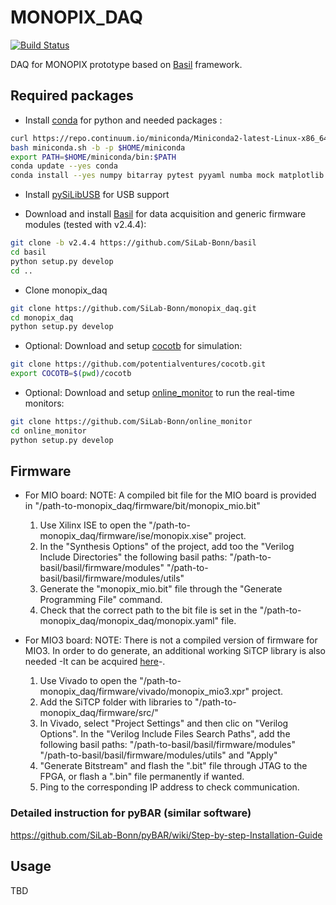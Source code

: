 # MONOPIX_DAQ

[![Build Status](https://travis-ci.org/SiLab-Bonn/monopix_daq.svg?branch=master)](https://travis-ci.org/SiLab-Bonn/monopix_daq)

DAQ for MONOPIX prototype based on [Basil](https://github.com/SiLab-Bonn/basil) framework.

## Required packages

- Install [conda](http://conda.pydata.org) for python and needed packages :
```bash
curl https://repo.continuum.io/miniconda/Miniconda2-latest-Linux-x86_64.sh -o miniconda.sh
bash miniconda.sh -b -p $HOME/miniconda
export PATH=$HOME/miniconda/bin:$PATH
conda update --yes conda
conda install --yes numpy bitarray pytest pyyaml numba mock matplotlib scipy pytables progressbar
```

- Install [pySiLibUSB](https://github.com/SiLab-Bonn/pySiLibUSB) for USB support

- Download and install [Basil](https://github.com/SiLab-Bonn/basil) for data acquisition and generic firmware modules (tested with v2.4.4):
```bash
git clone -b v2.4.4 https://github.com/SiLab-Bonn/basil
cd basil
python setup.py develop 
cd ..
```

- Clone monopix_daq
```bash
git clone https://github.com/SiLab-Bonn/monopix_daq.git
cd monopix_daq
python setup.py develop
```

- Optional: Download and setup [cocotb](https://github.com/potentialventures/cocotb) for simulation:
```bash
git clone https://github.com/potentialventures/cocotb.git
export COCOTB=$(pwd)/cocotb
```

- Optional: Download and setup [online_monitor](https://github.com/SiLab-Bonn/online_monitor) to run the real-time monitors:
```bash
git clone https://github.com/SiLab-Bonn/online_monitor
cd online_monitor
python setup.py develop
```

## Firmware

- For MIO board:
    NOTE: A compiled bit file for the MIO board is provided in "/path-to-monopix_daq/firmware/bit/monopix_mio.bit"
    1. Use Xilinx ISE to open the "/path-to-monopix_daq/firmware/ise/monopix.xise" project.
    2. In the "Synthesis Options" of the project, add too the "Verilog Include Directories" the following basil paths:
        "/path-to-basil/basil/firmware/modules"
        "/path-to-basil/basil/firmware/modules/utils"
    3. Generate the "monopix_mio.bit" file through the "Generate Programming File" command.
    4. Check that the correct path to the bit file is set in the "/path-to-monopix_daq/monopix_daq/monopix.yaml" file.

- For MIO3 board:
    NOTE: There is not a compiled version of firmware for MIO3. In order to do generate, an additional working SiTCP library is also needed -It can be acquired [here](https://sitcp.bbtech.co.jp/?ml_lang=en)-.
    1. Use Vivado to open the "/path-to-monopix_daq/firmware/vivado/monopix_mio3.xpr" project.
    2. Add the SiTCP folder with libraries to "/path-to-monopix_daq/firmware/src/"
    3. In Vivado, select "Project Settings" and then clic on "Verilog Options". In the "Verilog Include Files Search Paths", add the following basil paths:
        "/path-to-basil/basil/firmware/modules"
        "/path-to-basil/basil/firmware/modules/utils"
    and "Apply"
    4. "Generate Bitstream" and flash the ".bit" file through JTAG to the FPGA, or flash a ".bin" file permanently if wanted.
    5. Ping to the corresponding IP address to check communication.

### Detailed instruction for pyBAR (similar software)

https://github.com/SiLab-Bonn/pyBAR/wiki/Step-by-step-Installation-Guide

## Usage

TBD
